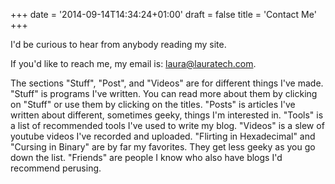 +++
date = '2014-09-14T14:34:24+01:00'
draft = false
title = 'Contact Me'
+++

I'd be curious to hear from anybody reading my site.

If you'd like to reach me, my email is: laura@lauratech.com.

The sections "Stuff", "Post", and "Videos" are for different things I've made.  "Stuff" is programs I've written.  You can read more about them by clicking on "Stuff" or use them by clicking on the titles.  "Posts" is articles I've written about different, sometimes geeky, things I'm interested in.  "Tools" is a list of recommended tools I've used to write my blog.  "Videos" is a slew of youtube videos I've recorded and uploaded.  "Flirting in Hexadecimal" and "Cursing in Binary" are by far my favorites.  They get less geeky as you go down the list. "Friends" are people I know who also have blogs I'd recommend perusing.

